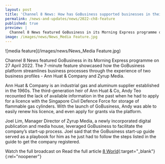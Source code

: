 ```yaml
---
layout: post
title: 'Channel 8 News: How has GoBusiness supported businesses in their transformation?'
permalink: /news-and-updates/news/2022-ch8-feature
published: true
preview: |
  Channel 8 News featured GoBusiness in its Morning Express programme on 27 April 2022. The 7-minute feature showcased how the GoBusiness platform streamlines business processes through the experience of two business profiles - Ann Huat & Company and Zyrup Media.
image: /images/news/News_Media Feature.jpg
---
```


<!-- TODO: Check with YX on the actual "preview" property. Might need to remove for this particular tag -->
![media feature](/images/news/News_Media Feature.jpg)

Channel 8 News featured GoBusiness in its Morning Express programme on 27 April 2022. The 7-minute feature showcased how the GoBusiness platform streamlines business processes through the experience of two business profiles - Ann Huat & Company and Zyrup Media.

Ann Huat & Company is an industrial gas and aluminum supplier established in the 1960s. The third-generation heir of Ann Huat & Co, Andy Teo recounted the lack of available information in the past when he had to apply for a licence with the Singapore Civil Defence Force for storage of flammable gas cylinders. With the launch of GoBusiness, Andy was able to easily renew his licence, and even apply for grants via the platform.

Joel Lim, Manager Director of Zyrup Media, a newly incorporated digital publication and media house, leveraged GoBusiness to facilitate the company’s start-up process. Joel said that the GoBusiness start-up guide served as a playbook for him as he just had to follow the steps listed in the guide to get the company registered.  

Watch the full broadcast on Read the full article [8 World](https://www.8world.com/stories/morning-express/spotlight-govtech-gobusiness-1793171){:target="\_blank"}{:rel="noopener"}


<script src="/jquery/jquery.min.js"></script>
<script src="/jquery/bp-menu-new-tab.js"></script>
